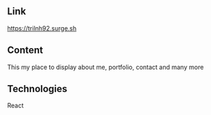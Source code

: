 
## Link
https://trilnh92.surge.sh

## Content
This my place to display about me, portfolio, contact and many more

## Technologies
React
